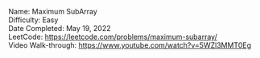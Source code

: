 Name: Maximum SubArray
<br/>
Difficulty: Easy
<br/>
Date Completed: May 19, 2022
<br/>
LeetCode: https://leetcode.com/problems/maximum-subarray/
<br/>
Video Walk-through: https://www.youtube.com/watch?v=5WZl3MMT0Eg
